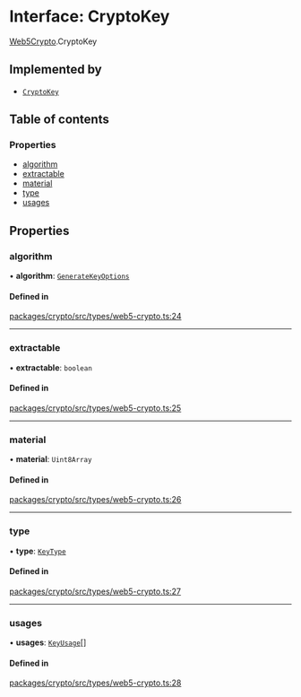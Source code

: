 # Interface: CryptoKey

[Web5Crypto](../modules/Web5Crypto.md).CryptoKey

## Implemented by

- [`CryptoKey`](../classes/CryptoKey.md)

## Table of contents

### Properties

- [algorithm](Web5Crypto.CryptoKey.md#algorithm)
- [extractable](Web5Crypto.CryptoKey.md#extractable)
- [material](Web5Crypto.CryptoKey.md#material)
- [type](Web5Crypto.CryptoKey.md#type)
- [usages](Web5Crypto.CryptoKey.md#usages)

## Properties

### algorithm

• **algorithm**: [`GenerateKeyOptions`](../modules/Web5Crypto.md#generatekeyoptions)

#### Defined in

[packages/crypto/src/types/web5-crypto.ts:24](https://github.com/TBD54566975/web5-js/blob/ff920f5/packages/crypto/src/types/web5-crypto.ts#L24)

___

### extractable

• **extractable**: `boolean`

#### Defined in

[packages/crypto/src/types/web5-crypto.ts:25](https://github.com/TBD54566975/web5-js/blob/ff920f5/packages/crypto/src/types/web5-crypto.ts#L25)

___

### material

• **material**: `Uint8Array`

#### Defined in

[packages/crypto/src/types/web5-crypto.ts:26](https://github.com/TBD54566975/web5-js/blob/ff920f5/packages/crypto/src/types/web5-crypto.ts#L26)

___

### type

• **type**: [`KeyType`](../modules/Web5Crypto.md#keytype)

#### Defined in

[packages/crypto/src/types/web5-crypto.ts:27](https://github.com/TBD54566975/web5-js/blob/ff920f5/packages/crypto/src/types/web5-crypto.ts#L27)

___

### usages

• **usages**: [`KeyUsage`](../modules/Web5Crypto.md#keyusage)[]

#### Defined in

[packages/crypto/src/types/web5-crypto.ts:28](https://github.com/TBD54566975/web5-js/blob/ff920f5/packages/crypto/src/types/web5-crypto.ts#L28)
